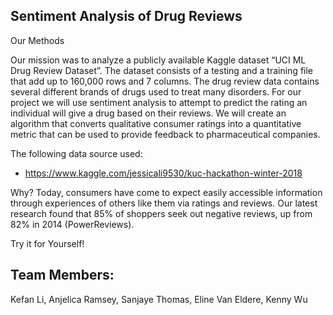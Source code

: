
## Sentiment Analysis of Drug Reviews 


Our Methods

Our mission was to analyze a publicly available Kaggle dataset “UCI ML Drug Review Dataset”. The dataset consists of a testing and a training file that add up to 160,000 rows and 7 columns. The drug review data contains several different brands of drugs used to treat many disorders. For our project we will use sentiment analysis to attempt to predict the rating an individual will give a drug based on their reviews. We will create an algorithm that converts qualitative consumer ratings into a quantitative metric that can be used to provide feedback to pharmaceutical companies.  

The following data source used:
* https://www.kaggle.com/jessicali9530/kuc-hackathon-winter-2018


Why?
Today, consumers have come to expect easily accessible information through experiences of others like them via  ratings and reviews. Our latest research found that 85% of shoppers seek out negative reviews, up from 82% in 2014 (PowerReviews).  

Try it for Yourself!



## Team Members: 
Kefan Li, Anjelica Ramsey, Sanjaye Thomas, Eline Van Eldere, Kenny Wu 

